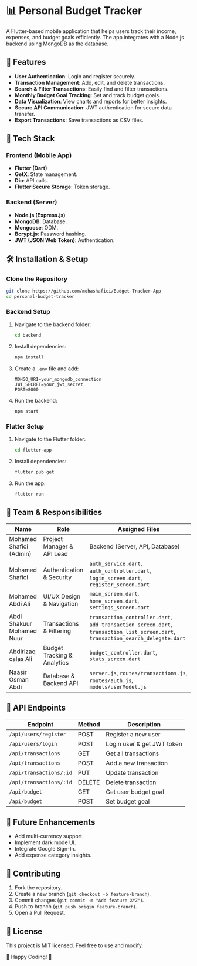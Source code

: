 # 📊 Personal Budget Tracker

A Flutter-based mobile application that helps users track their income, expenses, and budget goals efficiently. The app integrates with a Node.js backend using MongoDB as the database.

## 📌 Features

- **User Authentication**: Login and register securely.
- **Transaction Management**: Add, edit, and delete transactions.
- **Search & Filter Transactions**: Easily find and filter transactions.
- **Monthly Budget Goal Tracking**: Set and track budget goals.
- **Data Visualization**: View charts and reports for better insights.
- **Secure API Communication**: JWT authentication for secure data transfer.
- **Export Transactions**: Save transactions as CSV files.

## 🚀 Tech Stack

### Frontend (Mobile App)
- **Flutter (Dart)**
- **GetX**: State management.
- **Dio**: API calls.
- **Flutter Secure Storage**: Token storage.

### Backend (Server)
- **Node.js (Express.js)**
- **MongoDB**: Database.
- **Mongoose**: ODM.
- **Bcrypt.js**: Password hashing.
- **JWT (JSON Web Token)**: Authentication.

## 🛠 Installation & Setup

### Clone the Repository
```bash
git clone https://github.com/mohashafici/Budget-Tracker-App
cd personal-budget-tracker
```

### Backend Setup
1. Navigate to the backend folder:
   ```bash
   cd backend
   ```
2. Install dependencies:
   ```bash
   npm install
   ```
3. Create a `.env` file and add:
   ```env
   MONGO_URI=your_mongodb_connection
   JWT_SECRET=your_jwt_secret
   PORT=8000
   ```
4. Run the backend:
   ```bash
   npm start
   ```

### Flutter Setup
1. Navigate to the Flutter folder:
   ```bash
   cd flutter-app
   ```
2. Install dependencies:
   ```bash
   flutter pub get
   ```
3. Run the app:
   ```bash
   flutter run
   ```

## 👥 Team & Responsibilities

| Name                        | Role                          | Assigned Files                                                                 |
|-----------------------------|-------------------------------|--------------------------------------------------------------------------------|
| Mohamed Shafici (Admin)     | Project Manager & API Lead    | Backend (Server, API, Database)                                                |
| Mohamed Shafici             | Authentication & Security     | `auth_service.dart`, `auth_controller.dart`, `login_screen.dart`, `register_screen.dart` |
| Mohamed Abdi Ali            | UI/UX Design & Navigation     | `main_screen.dart`, `home_screen.dart`, `settings_screen.dart`                 |
| Abdi Shakuur Mohamed Nuur   | Transactions & Filtering      | `transaction_controller.dart`, `add_transaction_screen.dart`, `transaction_list_screen.dart`, `transaction_search_delegate.dart` |
| Abdirizaq calas Ali       | Budget Tracking & Analytics   | `budget_controller.dart`, `stats_screen.dart`                                  |
| Naasir Osman Abdi           | Database & Backend API        | `server.js`, `routes/transactions.js`, `routes/auth.js`, `models/userModel.js` |

## 🎯 API Endpoints

| Endpoint                  | Method | Description                      |
|---------------------------|--------|----------------------------------|
| `/api/users/register`     | POST   | Register a new user              |
| `/api/users/login`        | POST   | Login user & get JWT token       |
| `/api/transactions`       | GET    | Get all transactions             |
| `/api/transactions`       | POST   | Add a new transaction            |
| `/api/transactions/:id`   | PUT    | Update transaction               |
| `/api/transactions/:id`   | DELETE | Delete transaction               |
| `/api/budget`             | GET    | Get user budget goal             |
| `/api/budget`             | POST   | Set budget goal                  |

## 📌 Future Enhancements

- Add multi-currency support.
- Implement dark mode UI.
- Integrate Google Sign-In.
- Add expense category insights.

## 🤝 Contributing

1. Fork the repository.
2. Create a new branch (`git checkout -b feature-branch`).
3. Commit changes (`git commit -m "Add feature XYZ"`).
4. Push to branch (`git push origin feature-branch`).
5. Open a Pull Request.

## 📄 License

This project is MIT licensed. Feel free to use and modify.

🎉 Happy Coding! 🚀
